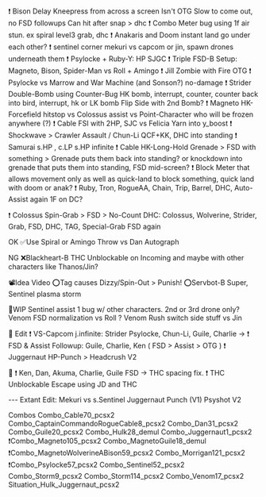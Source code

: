 ❗ Bison Delay Kneepress from across a screen
    Isn't OTG
    Slow to come out, no FSD followups
    Can hit after snap > dhc
❗ Combo Meter bug using 1f air stun. ex spiral level3 grab, dhc
❗ Anakaris and Doom instant land go under each other?
❗ sentinel corner mekuri vs capcom or jin, spawn drones underneath them
❗ Psylocke + Ruby-Y: HP SJGC
❗ Triple FSD-B Setup: Magneto, Bison, Spider-Man vs Roll + Amingo
❗ Jill Zombie with Fire OTG
❗ Psylocke vs Marrow and War Machine (and Sonson?) no-damage
❗ Strider Double-Bomb using Counter-Bug
    HK bomb, interrupt, counter, counter back into bird, interrupt, hk or LK bomb
    Flip Side with 2nd Bomb?
❗ Magneto HK-Forcefield hitstop vs Colossus assist vs Point-Character who will be frozen anywhere (?)
❗ Cable FSI with 2HP, SJC vs Felicia Yarn into y_boost
❗ Shockwave > Crawler Assault / Chun-Li QCF+KK, DHC into standing
❗ Samurai s.HP , c.LP s.HP infinite
❗ Cable HK-Long-Hold Grenade > FSD with something > Grenade puts them back into standing? or knockdown into grenade that puts them into standing, FSD mid-screen?
❗ Block Meter that allows movement only as well as quick-land to block something, quick land with doom or anak?
❗ Ruby, Tron, RogueAA, Chain, Trip, Barrel, DHC, Auto-Assist again 1F on DC?

❗ Colossus Spin-Grab > FSD > No-Count DHC: Colossus, Wolverine, Strider, Grab, FSD, DHC, TAG, Special-Grab FSD again

OK
✅Use Spiral or Amingo Throw vs Dan Autograph

NG
❌Blackheart-B THC Unblockable on Incoming and maybe with other characters like Thanos/Jin?

📽️Idea Video
⭕Tag causes Dizzy/Spin-Out > Punish!
⭕Servbot-B  Super, Sentinel plasma storm

🚧WIP
Sentinel assist 1 bug w/ other characters. 2nd or 3rd drone only?
  Venom FSD normalization vs Roll ?
  Venom Rush switch side stuff vs Jin

🎦
Edit
❗ VS-Capcom j.infinite: Strider Psylocke, Chun-Li, Guile, Charlie  ->
❗ FSD & Assist Followup: Guile, Charlie, Ken ( FSD > Assist > OTG )
❗ Juggernaut HP-Punch > Headcrush V2

🔬
❗ Ken, Dan, Akuma, Charlie, Guile FSD -> THC spacing fix.
❗ THC Unblockable Escape using JD and THC

--- Extant
Edit:
  Mekuri vs s.Sentinel
  Juggernaut Punch (V1)
  Psyshot V2

Combos
  Combo_Cable70_pcsx2
  Combo_CaptainCommandoRogueCable8_pcsx2
  Combo_Dan31_pcsx2
  Combo_Guile20_pcsx2
  Combo_Hulk28_demul
  Combo_Juggernaut1_pcsx2
  ❗Combo_Magneto105_pcsx2
  Combo_MagnetoGuile18_demul
  ❗Combo_MagnetoWolverineABison59_pcsx2
  Combo_Morrigan121_pcsx2
  ❗Combo_Psylocke57_pcsx2
  Combo_Sentinel52_pcsx2
  Combo_Storm9_pcsx2
  Combo_Storm114_pcsx2
  Combo_Venom17_pcsx2
  Situation_Hulk_Juggernaut_pcsx2
